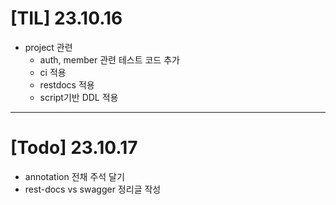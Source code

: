 # [TIL] 23.10.16

* project 관련
  * auth, member 관련 테스트 코드 추가
  * ci 적용
  * restdocs 적용
  * script기반 DDL 적용

---
# [Todo] 23.10.17
* annotation 전채 주석 달기
* rest-docs vs swagger 정리글 작성